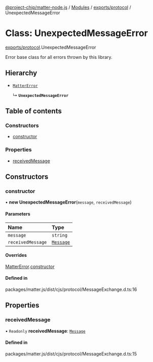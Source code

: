 [@project-chip/matter-node.js](../README.md) / [Modules](../modules.md) / [exports/protocol](../modules/exports_protocol.md) / UnexpectedMessageError

# Class: UnexpectedMessageError

[exports/protocol](../modules/exports_protocol.md).UnexpectedMessageError

Error base class for all errors thrown by this library.

## Hierarchy

- [`MatterError`](exports_common.MatterError.md)

  ↳ **`UnexpectedMessageError`**

## Table of contents

### Constructors

- [constructor](exports_protocol.UnexpectedMessageError.md#constructor)

### Properties

- [receivedMessage](exports_protocol.UnexpectedMessageError.md#receivedmessage)

## Constructors

### constructor

• **new UnexpectedMessageError**(`message`, `receivedMessage`)

#### Parameters

| Name | Type |
| :------ | :------ |
| `message` | `string` |
| `receivedMessage` | [`Message`](../interfaces/exports_codec.Message.md) |

#### Overrides

[MatterError](exports_common.MatterError.md).[constructor](exports_common.MatterError.md#constructor)

#### Defined in

packages/matter.js/dist/cjs/protocol/MessageExchange.d.ts:16

## Properties

### receivedMessage

• `Readonly` **receivedMessage**: [`Message`](../interfaces/exports_codec.Message.md)

#### Defined in

packages/matter.js/dist/cjs/protocol/MessageExchange.d.ts:15
